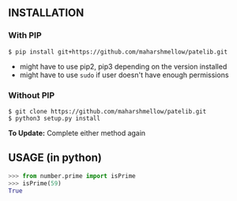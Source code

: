 ## INSTALLATION
### With PIP
`$ pip install git+https://github.com/maharshmellow/patelib.git` <br>
- might have to use pip2, pip3 depending on the version installed
- might have to use `sudo` if user doesn't have enough permissions 

### Without PIP

`$ git clone https://github.com/maharshmellow/patelib.git` <br>
`$ python3 setup.py install`

**To Update:**
Complete either method again 

## USAGE (in python)
```python
>>> from number.prime import isPrime
>>> isPrime(59)
True
```

